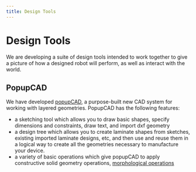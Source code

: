 ```yaml
---
title: Design Tools
---
```

Design Tools
============
We are developing a suite of design tools intended to work together to give a picture of how a designed robot will perform, as well as interact with the world.

PopupCAD
---------------------

We have developed [popupCAD](http://www.popupcad.org), a purpose-built new CAD system for working with layered geometries.  PopupCAD has the following features:

* a sketching tool which allows you to draw basic shapes, specify dimensions and constraints, draw text, and import dxf geometry
* a design tree which allows you to create laminate shapes from sketches, existing imported laminate designs, etc, and then use and reuse them in a logical way to create all the geometries necessary to manufacture your device.
* a variety of basic operations which give popupCAD to apply constructive solid geometry operations, [morphological operations](https://en.wikipedia.org/wiki/Mathematical_morphology)
